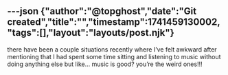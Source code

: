 ---json
{"author":"@topghost","date":"Git created","title":"","timestamp":1741459130002,"tags":[],"layout":"layouts/post.njk"}
---
there have been a couple situations recently where I&#x2019;ve felt awkward after mentioning that I had spent some time sitting and listening to music without doing anything else but like&#x2026; music is good? you&#x2019;re the weird ones!!!
